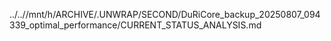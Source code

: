 ../..//mnt/h/ARCHIVE/.UNWRAP/SECOND/DuRiCore_backup_20250807_094339_optimal_performance/CURRENT_STATUS_ANALYSIS.md